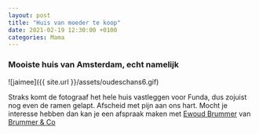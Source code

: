 ```yaml
---
layout: post
title: "Huis van moeder te koop"
date: 2021-02-19 12:30:00 +0100
categories: Mama
---
```


### Mooiste huis van Amsterdam, echt namelijk

![jaimee]({{ site.url }}/assets/oudeschans6.gif)

Straks komt de fotograaf het hele huis vastleggen voor Funda, dus zojuist nog even de ramen gelapt. Afscheid met pijn aan ons hart. Mocht je interesse hebben dan kan je een afspraak maken met [Ewoud Brummer](tel:+31206161688) van [Brummer & Co](https://brummermakelaars.nl/)
